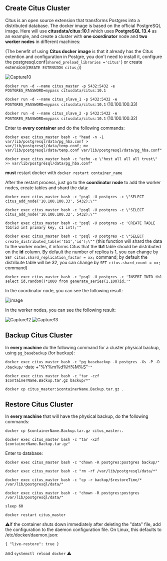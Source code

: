 ## Create Citus Cluster
Citus is an open source extension that transforms Postgres into a distributed database. The docker image is based on the official PostgreSQL image. Here will use **citusdata/citus:10.1** which uses **PostgreSQL 13.4** as an example, and create a cluster with **one coordinator** node and **two worker nodes** in different machines:

(The benefit of using **Citus docker image** is that it already has the Citus extention and configuration in Postgre, you don't need to install it, configure the postgresql.conf(`shared_preload_libraries ='citus'`) or create extension(`CREATE EXTENSION citus;`))

![Capture10](https://user-images.githubusercontent.com/45960127/133759612-99550c16-e760-4ac9-924f-f016f376dc68.PNG)

`docker run -d --name citus_master -p 5432:5432 -e POSTGRES_PASSWORD=mypass citusdata/citus:10.1` 

`docker run -d --name citus_slave_1 -p 5432:5432 -e POSTGRES_PASSWORD=mypass citusdata/citus:10.1` (10.100.100.33)

`docker run -d --name citus_slave_2 -p 5432:5432 -e POSTGRES_PASSWORD=mypass citusdata/citus:10.1` (10.100.100.32)

Enter to **every container** and do the following commands:

`docker exec citus_master bash -c "head -n -1 var/lib/postgresql/data/pg_hba.conf > var/lib/postgresql/data/temp.conf; mv var/lib/postgresql/data/temp.conf var/lib/postgresql/data/pg_hba.conf"`

`docker exec citus_master bash -c "echo -e \"host all all all trust\" >> var/lib/postgresql/data/pg_hba.conf"`

**must** restart docker with `docker restart container_name`

After the restart process, just go to the **coordinator node** to add the worker nodes, create tables and shard the data:

`docker exec citus_master bash -c "psql -U postgres -c \"SELECT citus_add_node('10.100.100.33', 5432);\""`

`docker exec citus_master bash -c "psql -U postgres -c \"SELECT citus_add_node('10.100.100.32', 5432);\""`

`docker exec citus_master bash -c "psql -U postgres -c 'CREATE TABLE tb1(id int primary key, c1 int);'"`

`docker exec citus_master bash -c "psql -U postgres -c \"SELECT create_distributed_table('tb1','id');\""` (this function will shard the data to the worker nodes, it informs Citus that the **tb1** table should be distributed on the **id** column. By default the number of replica is 1, you can change by `SET citus.shard_replication_factor = xx;` command; by default the distribute table will be 32, you can change by `SET citus.shard_count = xx;` command)

`docker exec citus_master bash -c "psql -U postgres -c 'INSERT INTO tb1 select id,random()*1000 from generate_series(1,100)id;'"`

In the coordinator node, you can see the following result:

![image](uploads/d87e8788a0a28e35bfe446d1192d4380/image.png)

In the worker nodes, you can see the following result:

![Capture12](https://user-images.githubusercontent.com/45960127/133759638-407486c0-f7e8-45fa-80d3-5a0d436584fb.PNG)
![Capture13](https://user-images.githubusercontent.com/45960127/133759643-b672594e-cb1f-4339-907f-527df9249e10.PNG)

## Backup Citus Cluster

In **every machine** do the following command for a cluster physical backup, using `pg_basebackup` (for backup):

`docker exec citus_master bash -c "pg_basebackup -U postgres -Xs -P -D /backup/'`date +\"%Y%m%d%H%M%S\"`'"`

`docker exec citus_master bash -c "tar -czf $containerName.Backup.tar.gz backup/*"`

`docker cp citus_master:$containerName.Backup.tar.gz .`

## Restore Citus Cluster
In **every machine** that will have the physical backup, do the following commands:

`docker cp $containerName.Backup.tar.gz citus_master:.`

`docker exec citus_master bash -c "tar -xzf $containerName.Backup.tar.gz"`

Enter to database:

`docker exec citus_master bash -c "chown -R postgres:postgres backup/"`

`docker exec citus_master bash -c "rm -rf /var/lib/postgresql/data/*"`

`docker exec citus_master bash -c "cp -r backup/$restoreTime/* /var/lib/postgresql/data/"`

`docker exec citus_master bash -c "chown -R postgres:postgres /var/lib/postgresql/data/"`

`sleep 60` 

`docker restart citus_master`

⚠If the container shuts down immediately after deleting the "data" file, add the configuration to the daemon configuration file. On Linux, this defaults to /etc/docker/daemon.json:

`{
  "live-restore": true
}`

and `systemctl reload docker`
⚠
